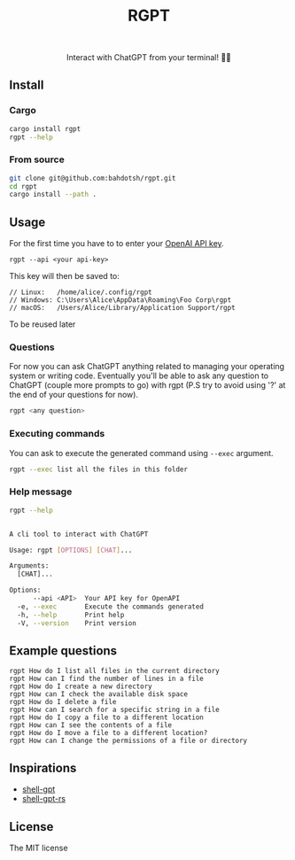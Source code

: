 <div align="center">
	<br>
	<br>
	<h1>RGPT</h1>
	<br>

Interact with ChatGPT from your terminal! 🚀🤖

</div>


## Install

### Cargo

```bash
cargo install rgpt
rgpt --help
```

### From source

```bash
git clone git@github.com:bahdotsh/rgpt.git
cd rgpt
cargo install --path .
```

## Usage

For the first time you have to to enter your [OpenAI API key](https://platform.openai.com/account/api-keys). 

```
rgpt --api <your api-key>
```
This key will then be saved to: 
```
// Linux:   /home/alice/.config/rgpt
// Windows: C:\Users\Alice\AppData\Roaming\Foo Corp\rgpt
// macOS:   /Users/Alice/Library/Application Support/rgpt
```
To be reused later

### Questions

For now you can ask ChatGPT anything related to managing your operating system or writing code. Eventually you'll be able to ask any question to ChatGPT (couple more prompts to go) with rgpt (P.S try to avoid using '?' at the end of your questions for now).

```bash
rgpt <any question>
```

### Executing commands 

You can ask to execute the generated command using `--exec` argument.

```bash
rgpt --exec list all the files in this folder 
```

### Help message

```bash
rgpt --help


A cli tool to interact with ChatGPT

Usage: rgpt [OPTIONS] [CHAT]...

Arguments:
  [CHAT]...

Options:
      --api <API>  Your API key for OpenAPI
  -e, --exec       Execute the commands generated
  -h, --help       Print help
  -V, --version    Print version
```


## Example questions
```
rgpt How do I list all files in the current directory
rgpt How can I find the number of lines in a file
rgpt How do I create a new directory
rgpt How can I check the available disk space
rgpt How do I delete a file
rgpt How can I search for a specific string in a file
rgpt How do I copy a file to a different location
rgpt How can I see the contents of a file
rgpt How do I move a file to a different location?
rgpt How can I change the permissions of a file or directory
```

## Inspirations

- [shell-gpt](https://github.com/TheR1D/shell_gpt)
- [shell-gpt-rs](https://github.com/rigwild/shell-gpt-rs)

## License

The MIT license
